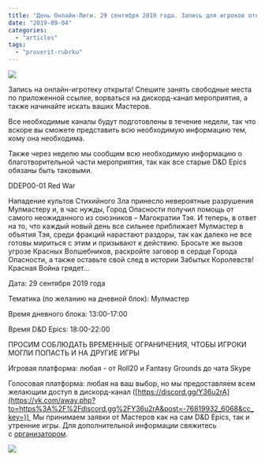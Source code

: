 ```yaml
---
title: "День Онлайн-Лиги. 29 сентября 2019 года. Запись для игроков открыта!"
date: "2019-09-04"
categories: 
  - "articles"
tags: 
  - "proverit-rubrku"
---
```


![](https://cyborgsandmages.com/wp-content/uploads/2019/09/image.png)

Запись на онлайн-игротеку открыта! Спешите занять свободные места по приложенной ссылке, ворваться на дискорд-канал мероприятия, а также начинайте искать ваших Мастеров.

Все необходимые каналы будут подготовлены в течение недели, так что вскоре вы сможете представить всю необходимую информацию тем, кому она необходима.

Также через неделю мы сообщим всю необходимую информацию о благотворительной части мероприятия, так как все старые D&D Epics обязаны быть таковыми.

DDEP00-01 Red War

Нападение культов Стихийного Зла принесло невероятные разрушения Мулмастеру и, в час нужды, Город Опасности получил помощь от самого неожиданного из союзников – Магократии Тэя. И теперь, в ответ на то, что каждый новый день все сильнее приближает Мулмастер в объятия Тэя, среди фракций нарастают раздоры, так как далеко не все готовы мириться с этим и призывают к действию. Бросьте же вызов угрозе Красных Волшебников, раскройте заговор в сердце Города Опасности, а также оставьте свой след в истории Забытых Королевств! Красная Война грядет…

Дата: 29 сентября 2019 года 

Тематика (по желанию на дневной блок): Мулмастер 

Время дневного блока: 13:00-17:00 

Время D&D Epics: 18:00-22:00 

ПРОСИМ СОБЛЮДАТЬ ВРЕМЕННЫЕ ОГРАНИЧЕНИЯ, ЧТОБЫ ИГРОКИ МОГЛИ ПОПАСТЬ И НА ДРУГИЕ ИГРЫ

Игровая платформа: любая - от Roll20 и Fantasy Grounds до чата Skype 

Голосовая платформа: любая на ваш выбор, но мы предоставляем всем желающим доступ в дискорд-канал ([https://discord.gg/Y36u2rA](https://vk.com/away.php?to=https%3A%2F%2Fdiscord.gg%2FY36u2rA&post=-76819932_6068&cc_key=))  Мы принимаем заявки от Мастеров как на сам D&D Epics, так и утренние игры. Для дополнительной информации свяжитесь с [организатором](https://vk.com/drakzar).

![](https://cdn.discordapp.com/attachments/454803281185734657/617742018935783502/69447082_2523667971004708_7715156711375372288_n.png)
